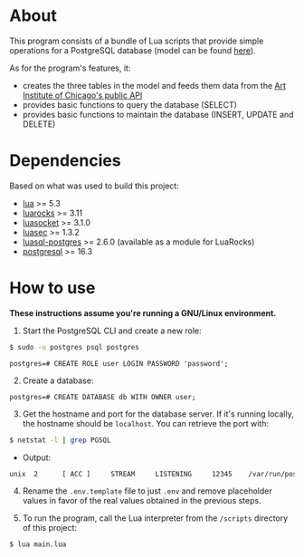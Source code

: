 # About

This program consists of a bundle of Lua scripts that provide simple operations
for a PostgreSQL database (model can be found <a href="ERD.png">here</a>).

As for the program's features, it:

* creates the three tables in the model and feeds them data from the
<a href="https://api.artic.edu/docs">Art Institute of Chicago's public API</a>
* provides basic functions to query the database (SELECT)
* provides basic functions to maintain the database (INSERT, UPDATE and DELETE)

# Dependencies

Based on what was used to build this project:

* <a href="https://www.lua.org/">lua</a> >= 5.3
* <a href="https://luarocks.org">luarocks</a> >= 3.11
* <a href="https://lunarmodules.github.io/luasocket">luasocket</a> >= 3.1.0
* <a href="https://github.com/lunarmodules/luasec">luasec</a> >= 1.3.2
* <a href="https://lunarmodules.github.io/luasql">luasql-postgres</a> >= 2.6.0 (available as a module for LuaRocks)
* <a href="https://www.postgresql.org">postgresql</a> >= 16.3

# How to use

**These instructions assume you're running a GNU/Linux environment.**

1. Start the PostgreSQL CLI and create a new role:
~~~bash
$ sudo -u postgres psql postgres
~~~
~~~
postgres=# CREATE ROLE user LOGIN PASSWORD 'password';
~~~

2. Create a database:
~~~
postgres=# CREATE DATABASE db WITH OWNER user;
~~~

3. Get the hostname and port for the database server. If it's running
locally, the hostname should be `localhost`. You can retrieve the port with:
~~~bash
$ netstat -l | grep PGSQL
~~~
* Output:
~~~bash
unix  2      [ ACC ]     STREAM     LISTENING     12345    /var/run/postgresql/.s.PGSQL.5432  # Port is 5432
~~~

4. Rename the `.env.template` file to just `.env` and remove placeholder
values in favor of the real values obtained in the previous steps.

6. To run the program, call the Lua interpreter from the `/scripts`
directory of this project:
~~~bash
$ lua main.lua
~~~
